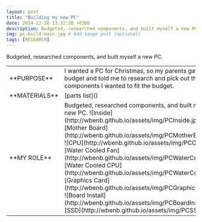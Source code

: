```yaml
---
layout: post
title: "Building my new PC"
date: 2014-12-28 13:32:20 +0300
description: Budgeted, researched components, and built myself a new PC.  # Add post description (optional)
img: pc-build-main.jpg # Add image post (optional)
tags: [RESEARCH]
---
```


Budgeted, researched components, and built myself a new PC.
<table>
<colgroup>
<col width="20%" />
<col width="80%" />
</colgroup>
<tbody>
<tr>
<td markdown="span">**PURPOSE**</td>
<td markdown="span">I wanted a PC for  Christmas, so my parents gave me a budget and told me to research and pick out the components I wanted to fit the budget.
</td>
</tr>
<tr>
<td markdown="span">**MATERIALS**</td>
<td markdown="span">[parts list]() 
</td>
</tr>
<tr>
<td markdown="span">**MY ROLE**</td>
<td markdown="span">Budgeted, researched components, and built myself a new PC. 
![Inside](http://wbenb.github.io/assets/img/PCInside.jpg)
![Mother Board](http://wbenb.github.io/assets/img/PCMotherBoard.jpg)
![CPU](http://wbenb.github.io/assets/img/PCCPU.jpg)
![Water Cooled Fan](http://wbenb.github.io/assets/img/PCWaterCool1.jpg)
![Water Cooled CPU](http://wbenb.github.io/assets/img/PCWaterCool2.jpg)
![Graphics Card](http://wbenb.github.io/assets/img/PCGraphicsCard.jpg)
![Board Install](http://wbenb.github.io/assets/img/PCBoardInstall.jpg)
![SSD](http://wbenb.github.io/assets/img/PCSSD.jpg)
</td>
</tr>
</tbody>
</table>